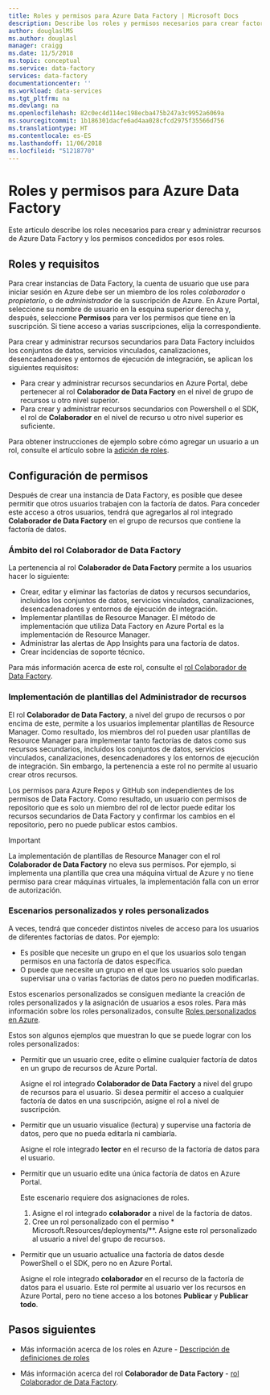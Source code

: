```yaml
---
title: Roles y permisos para Azure Data Factory | Microsoft Docs
description: Describe los roles y permisos necesarios para crear factorías de datos y para trabajar con recursos secundarios.
author: douglaslMS
ms.author: douglasl
manager: craigg
ms.date: 11/5/2018
ms.topic: conceptual
ms.service: data-factory
services: data-factory
documentationcenter: ''
ms.workload: data-services
ms.tgt_pltfrm: na
ms.devlang: na
ms.openlocfilehash: 82c0ec4d114ec198ecba475b247a3c9952a6069a
ms.sourcegitcommit: 1b186301dacfe6ad4aa028cfcd2975f35566d756
ms.translationtype: HT
ms.contentlocale: es-ES
ms.lasthandoff: 11/06/2018
ms.locfileid: "51218770"
---
```

# <a name="roles-and-permissions-for-azure-data-factory"></a>Roles y permisos para Azure Data Factory

Este artículo describe los roles necesarios para crear y administrar recursos de Azure Data Factory y los permisos concedidos por esos roles.

## <a name="roles-and-requirements"></a>Roles y requisitos

Para crear instancias de Data Factory, la cuenta de usuario que use para iniciar sesión en Azure debe ser un miembro de los roles *colaborador* o *propietario*, o de *administrador* de la suscripción de Azure. En Azure Portal, seleccione su nombre de usuario en la esquina superior derecha y, después, seleccione **Permisos** para ver los permisos que tiene en la suscripción. Si tiene acceso a varias suscripciones, elija la correspondiente. 

Para crear y administrar recursos secundarios para Data Factory incluidos los conjuntos de datos, servicios vinculados, canalizaciones, desencadenadores y entornos de ejecución de integración, se aplican los siguientes requisitos:
- Para crear y administrar recursos secundarios en Azure Portal, debe pertenecer al rol **Colaborador de Data Factory** en el nivel de grupo de recursos u otro nivel superior.
- Para crear y administrar recursos secundarios con Powershell o el SDK, el rol de **Colaborador** en el nivel de recurso u otro nivel superior es suficiente.

Para obtener instrucciones de ejemplo sobre cómo agregar un usuario a un rol, consulte el artículo sobre la [adición de roles](../billing/billing-add-change-azure-subscription-administrator.md).

## <a name="set-up-permissions"></a>Configuración de permisos

Después de crear una instancia de Data Factory, es posible que desee permitir que otros usuarios trabajen con la factoría de datos. Para conceder este acceso a otros usuarios, tendrá que agregarlos al rol integrado **Colaborador de Data Factory** en el grupo de recursos que contiene la factoría de datos.

### <a name="scope-of-the-data-factory-contributor-role"></a>Ámbito del rol Colaborador de Data Factory

La pertenencia al rol **Colaborador de Data Factory** permite a los usuarios hacer lo siguiente:
- Crear, editar y eliminar las factorías de datos y recursos secundarios, incluidos los conjuntos de datos, servicios vinculados, canalizaciones, desencadenadores y entornos de ejecución de integración.
- Implementar plantillas de Resource Manager. El método de implementación que utiliza Data Factory en Azure Portal es la implementación de Resource Manager.
- Administrar las alertas de App Insights para una factoría de datos.
- Crear incidencias de soporte técnico.

Para más información acerca de este rol, consulte el [rol Colaborador de Data Factory](../role-based-access-control/built-in-roles.md#data-factory-contributor).

### <a name="resource-manager-template-deployment"></a>Implementación de plantillas del Administrador de recursos

El rol **Colaborador de Data Factory**, a nivel del grupo de recursos o por encima de este, permite a los usuarios implementar plantillas de Resource Manager. Como resultado, los miembros del rol pueden usar plantillas de Resource Manager para implementar tanto factorías de datos como sus recursos secundarios, incluidos los conjuntos de datos, servicios vinculados, canalizaciones, desencadenadores y los entornos de ejecución de integración. Sin embargo, la pertenencia a este rol no permite al usuario crear otros recursos.

Los permisos para Azure Repos y GitHub son independientes de los permisos de Data Factory. Como resultado, un usuario con permisos de repositorio que es solo un miembro del rol de lector puede editar los recursos secundarios de Data Factory y confirmar los cambios en el repositorio, pero no puede publicar estos cambios.

> [!IMPORTANT]
> La implementación de plantillas de Resource Manager con el rol **Colaborador de Data Factory** no eleva sus permisos. Por ejemplo, si implementa una plantilla que crea una máquina virtual de Azure y no tiene permiso para crear máquinas virtuales, la implementación falla con un error de autorización.

### <a name="custom-scenarios-and-custom-roles"></a>Escenarios personalizados y roles personalizados

A veces, tendrá que conceder distintos niveles de acceso para los usuarios de diferentes factorías de datos. Por ejemplo: 
- Es posible que necesite un grupo en el que los usuarios solo tengan permisos en una factoría de datos específica.
- O puede que necesite un grupo en el que los usuarios solo puedan supervisar una o varias factorías de datos pero no pueden modificarlas.

Estos escenarios personalizados se consiguen mediante la creación de roles personalizados y la asignación de usuarios a esos roles. Para más información sobre los roles personalizados, consulte [Roles personalizados en Azure](..//role-based-access-control/custom-roles.md).

Estos son algunos ejemplos que muestran lo que se puede lograr con los roles personalizados:

- Permitir que un usuario cree, edite o elimine cualquier factoría de datos en un grupo de recursos de Azure Portal.

  Asigne el rol integrado **Colaborador de Data Factory** a nivel del grupo de recursos para el usuario. Si desea permitir el acceso a cualquier factoría de datos en una suscripción, asigne el rol a nivel de suscripción.

- Permitir que un usuario visualice (lectura) y supervise una factoría de datos, pero que no pueda editarla ni cambiarla.

  Asigne el role integrado **lector** en el recurso de la factoría de datos para el usuario.

- Permitir que un usuario edite una única factoría de datos en Azure Portal.

  Este escenario requiere dos asignaciones de roles.

  1. Asigne el rol integrado **colaborador** a nivel de la factoría de datos.
  2. Cree un rol personalizado con el permiso * Microsoft.Resources/deployments/**. Asigne este rol personalizado al usuario a nivel del grupo de recursos.

- Permitir que un usuario actualice una factoría de datos desde PowerShell o el SDK, pero no en Azure Portal.

  Asigne el role integrado **colaborador** en el recurso de la factoría de datos para el usuario. Este rol permite al usuario ver los recursos en Azure Portal, pero no tiene acceso a los botones **Publicar** y **Publicar todo**.

## <a name="next-steps"></a>Pasos siguientes

- Más información acerca de los roles en Azure - [Descripción de definiciones de roles](../role-based-access-control/role-definitions.md)

- Más información acerca del rol **Colaborador de Data Factory** - [rol Colaborador de Data Factory](../role-based-access-control/built-in-roles.md#data-factory-contributor).
